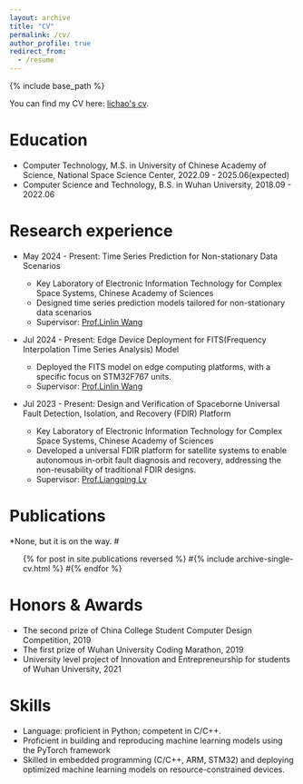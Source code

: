 ```yaml
---
layout: archive
title: "CV"
permalink: /cv/
author_profile: true
redirect_from:
  - /resume
---
```


{% include base_path %}

You can find my CV here: [lichao's cv](../assets/Cv.pdf).

Education
======
* Computer Technology, M.S. in University of Chinese Academy of Science, National Space Science Center, 2022.09 - 2025.06(expected)
* Computer Science and Technology, B.S. in Wuhan University, 2018.09 - 2022.06

Research experience
======
* May 2024 - Present: Time Series Prediction for Non-stationary Data Scenarios
  * Key Laboratory of Electronic Information Technology for Complex Space Systems, Chinese Academy of Sciences
  * Designed time series prediction models tailored for non-stationary data scenarios
  * Supervisor: [Prof.Linlin Wang](https://people.ucas.edu.cn/~wanglinlin)

* Jul 2024 - Present: Edge Device Deployment for FITS(Frequency Interpolation Time Series Analysis) Model
  * Deployed the FITS model on edge computing platforms, with a specific focus on STM32F767 units.
  * Supervisor: [Prof.Linlin Wang](https://people.ucas.edu.cn/~wanglinlin)

* Jul 2023 - Present: Design and Verification of Spaceborne Universal Fault Detection, Isolation, and Recovery (FDIR) Platform
  * Key Laboratory of Electronic Information Technology for Complex Space Systems, Chinese Academy of Sciences
  * Developed a universal FDIR platform for satellite systems to enable autonomous in-orbit fault diagnosis and recovery, addressing the non-reusability of traditional FDIR designs.
  * Supervisor: [Prof.Liangqing Lv](https://people.ucas.edu.cn/~lvliangqing)

Publications
======
*None, but it is on the way.
  #<ul>{% for post in site.publications reversed %}
    #{% include archive-single-cv.html %}
  #{% endfor %}</ul>
  
Honors & Awards
======
* The second prize of China College Student Computer Design Competition, 2019
* The first prize of Wuhan University Coding Marathon, 2019
* University level project of Innovation and Entrepreneurship for students of Wuhan University, 2021
  
Skills
======
* Language: proficient in Python; competent in C/C++.
* Proficient in building and reproducing machine learning models using the PyTorch framework
* Skilled in embedded programming (C/C++, ARM, STM32) and deploying optimized machine learning models on resource-constrained devices.
